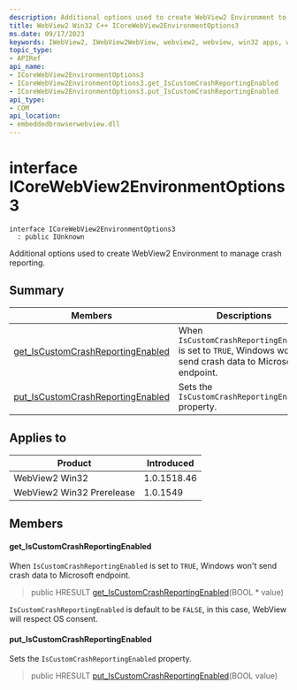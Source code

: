 ```yaml
---
description: Additional options used to create WebView2 Environment to manage crash reporting.
title: WebView2 Win32 C++ ICoreWebView2EnvironmentOptions3
ms.date: 09/17/2023
keywords: IWebView2, IWebView2WebView, webview2, webview, win32 apps, win32, edge, ICoreWebView2, ICoreWebView2Controller, browser control, edge html, ICoreWebView2EnvironmentOptions3
topic_type: 
- APIRef
api_name:
- ICoreWebView2EnvironmentOptions3
- ICoreWebView2EnvironmentOptions3.get_IsCustomCrashReportingEnabled
- ICoreWebView2EnvironmentOptions3.put_IsCustomCrashReportingEnabled
api_type:
- COM
api_location:
- embeddedbrowserwebview.dll
---
```


# interface ICoreWebView2EnvironmentOptions3

```
interface ICoreWebView2EnvironmentOptions3
  : public IUnknown
```

Additional options used to create WebView2 Environment to manage crash reporting.

## Summary

 Members                        | Descriptions
--------------------------------|---------------------------------------------
[get_IsCustomCrashReportingEnabled](#get_iscustomcrashreportingenabled) | When `IsCustomCrashReportingEnabled` is set to `TRUE`, Windows won't send crash data to Microsoft endpoint.
[put_IsCustomCrashReportingEnabled](#put_iscustomcrashreportingenabled) | Sets the `IsCustomCrashReportingEnabled` property.

## Applies to

Product                         | Introduced
--------------------------------|---------------------------------------------
WebView2 Win32            |    1.0.1518.46
WebView2 Win32 Prerelease |    1.0.1549

## Members

#### get_IsCustomCrashReportingEnabled

When `IsCustomCrashReportingEnabled` is set to `TRUE`, Windows won't send crash data to Microsoft endpoint.

> public HRESULT [get_IsCustomCrashReportingEnabled](#get_iscustomcrashreportingenabled)(BOOL * value)

`IsCustomCrashReportingEnabled` is default to be `FALSE`, in this case, WebView will respect OS consent.

#### put_IsCustomCrashReportingEnabled

Sets the `IsCustomCrashReportingEnabled` property.

> public HRESULT [put_IsCustomCrashReportingEnabled](#put_iscustomcrashreportingenabled)(BOOL value)

